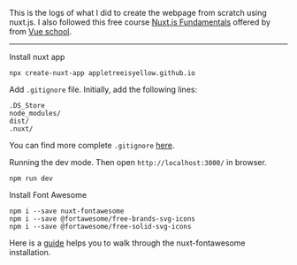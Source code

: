 This is the logs of what I did to create the webpage from scratch using nuxt.js. I also followed this free course [Nuxt.js Fundamentals](https://vueschool.io/courses/nuxtjs-fundamentals) offered by from [Vue school](https://vueschool.io/).

---

Install nuxt app

```
npx create-nuxt-app appletreeisyellow.github.io
```

Add `.gitignore` file. Initially, add the following lines:

```
.DS_Store
node_modules/
dist/
.nuxt/
```

You can find more complete `.gitignore` [here](https://github.com/appletreeisyellow/dotfiles/blob/master/.gitignore).

Running the dev mode. Then open `http://localhost:3000/` in browser.

```
npm run dev
```

Install Font Awesome

```
npm i --save nuxt-fontawesome
npm i --save @fortawesome/free-brands-svg-icons
npm i --save @fortawesome/free-solid-svg-icons
```

Here is a [guide](https://medium.com/@kozyreva.hanna/nuxt-js-fontawesome-integration-7ec56b1a41c8) helps you to walk through the nuxt-fontawesome installation.
